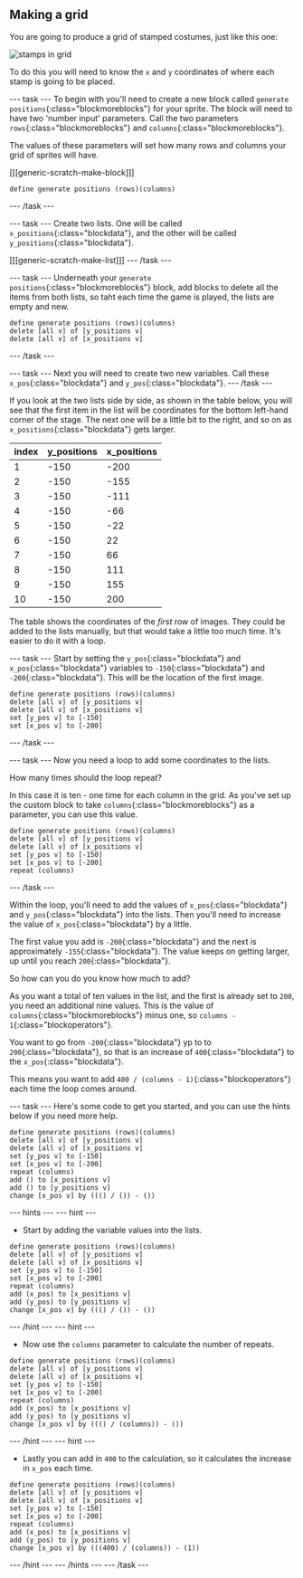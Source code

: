 ## Making a grid

You are going to produce a grid of stamped costumes, just like this one:

![stamps in grid](images/stamp_grid.png)
	
To do this you will need to know the `x` and `y` coordinates of where each stamp is going to be placed.

--- task ---
To begin with you'll need to create a new block called `generate positions`{:class="blockmoreblocks"} for your sprite. The block will need to have two 'number input' parameters. Call the two parameters `rows`{:class="blockmoreblocks"} and `columns`{:class="blockmoreblocks"}.

The values of these parameters will set how many rows and columns your grid of sprites will have.

[[[generic-scratch-make-block]]]

```blocks
define generate positions (rows)(columns)
```
--- /task ---

--- task ---
Create two lists. One will be called `x_positions`{:class="blockdata"}, and the other will be called `y_positions`{:class="blockdata"}.

[[[generic-scratch-make-list]]]
--- /task ---

--- task ---
Underneath your `generate positions`{:class="blockmoreblocks"} block, add blocks to delete all the items from both lists, so taht each time the game is played, the lists are empty and new.

```blocks
define generate positions (rows)(columns)
delete [all v] of [y_positions v]
delete [all v] of [x_positions v]
```
--- /task ---

--- task ---
Next you will need to create two new variables. Call these `x_pos`{:class="blockdata"} and `y_pos`{:class="blockdata"}.
--- /task ---

If you look at the two lists side by side, as shown in the table below, you will see that the first item in the list will be coordinates for the bottom left-hand corner of the stage. The next one will be a little bit to the right, and so on as `x_positions`{:class="blockdata"} gets larger.

|index|y_positions|x_positions|
|-----|-----------|-----------|
|1    |-150       |-200       |
|2    |-150       |-155       |
|3    |-150       |-111       |
|4    |-150       |-66        |
|5    |-150       |-22        |
|6    |-150       |22         |
|7    |-150       |66         |
|8    |-150       |111        |
|9    |-150       |155        |
|10   |-150       |200        |


The table shows the coordinates of the *first* row of images. They could be added to the lists manually, but that would take a little too much time. It's easier to do it with a loop.

--- task ---
Start by setting the `y_pos`{:class="blockdata"} and `x_pos`{:class="blockdata"} variables to `-150`{:class="blockdata"} and `-200`{:class="blockdata"}. This will be the location of the first image.

```blocks
define generate positions (rows)(columns)
delete [all v] of [y_positions v]
delete [all v] of [x_positions v]
set [y_pos v] to [-150]
set [x_pos v] to [-200]
```
--- /task ---

--- task ---
Now you need a loop to add some coordinates to the lists.

How many times should the loop repeat?

In this case it is ten - one time for each column in the grid. As you've set up the custom block to take `columns`{:class="blockmoreblocks"} as a parameter, you can use this value.

```blocks
define generate positions (rows)(columns)
delete [all v] of [y_positions v]
delete [all v] of [x_positions v]
set [y_pos v] to [-150]
set [x_pos v] to [-200]
repeat (columns)
```
--- /task ---
	
Within the loop, you'll need to add the values of `x_pos`{:class="blockdata"} and `y_pos`{:class="blockdata"} into the lists. Then you'll need to increase the value of `x_pos`{:class="blockdata"} by a little.

The first value you add is `-200`{:class="blockdata"} and the next is approximately `-155`{:class="blockdata"}. The value keeps on getting larger, up until you reach `200`{:class="blockdata"}.

So how can you do you know how much to add? 

As you want a total of ten values in the list, and the first is already set to `200`, you need an additional nine values. This is the value of `columns`{:class="blockmoreblocks"} minus one, so `columns - 1`{:class="blockoperators"}. 

You want to go from `-200`{:class="blockdata"} yp to to `200`{:class="blockdata"}, so that is an increase of `400`{:class="blockdata"} to the `x_pos`{:class="blockdata"}.

This means you want to add `400 / (columns - 1)`{:class="blockoperators"} each time the loop comes around.

--- task ---
Here's some code to get you started, and you can use the hints below if you need more help.

```blocks
define generate positions (rows)(columns)
delete [all v] of [y_positions v]
delete [all v] of [x_positions v]
set [y_pos v] to [-150]
set [x_pos v] to [-200]
repeat (columns)
add () to [x_positions v]
add () to [y_positions v]
change [x_pos v] by ((() / ()) - ())
```
	
--- hints --- --- hint ---
- Start by adding the variable values into the lists.
```blocks
define generate positions (rows)(columns)
delete [all v] of [y_positions v]
delete [all v] of [x_positions v]
set [y_pos v] to [-150]
set [x_pos v] to [-200]
repeat (columns)
add (x_pos) to [x_positions v]
add (y_pos) to [y_positions v]
change [x_pos v] by ((() / ()) - ())
```
--- /hint --- --- hint ---
- Now use the `columns` parameter to calculate the number of repeats.
```blocks
define generate positions (rows)(columns)
delete [all v] of [y_positions v]
delete [all v] of [x_positions v]
set [y_pos v] to [-150]
set [x_pos v] to [-200]
repeat (columns)
add (x_pos) to [x_positions v]
add (y_pos) to [y_positions v]
change [x_pos v] by ((() / (columns)) - ())
```
--- /hint --- --- hint ---
- Lastly you can add in `400` to the calculation, so it calculates the increase in `x_pos` each time.
```blocks
define generate positions (rows)(columns)
delete [all v] of [y_positions v]
delete [all v] of [x_positions v]
set [y_pos v] to [-150]
set [x_pos v] to [-200]
repeat (columns)
add (x_pos) to [x_positions v]
add (y_pos) to [y_positions v]
change [x_pos v] by (((400) / (columns)) - (1))
```
--- /hint --- --- /hints ---
--- /task ---



